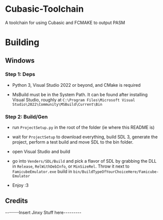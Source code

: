 # Cubasic-Toolchain
A toolchain for using Cubasic and FCMAKE to output PASM

# Building

## Windows

### Step 1: Deps
- Python 3, Visual Studio 2022 or beyond, and CMake is required

- MsBuild must be in the System Path. It can be found after installing Visual Studio, roughly at `C:\Program Files\Microsoft Visual Studio\2022\Community\MSBuild\Current\Bin`

### Step 2: Build/Gen

- run `ProjectSetup.py` in the root of the folder (ie where this README is)

- wait for `ProjectSetup` to download everything, build SDL 3, generate the project, perform a test build and move SDL to the bin folder.

- open Visual Studio and build

- go into `Venders/SDL/Build` and pick a flavor of SDL by grabbing the DLL in `Release`, `RelWithDebInfo`, or `MinSizeRel`. Throw it next to `FamicubeEmulator.exe` build in `bin/BuildTypeOfYourChoiceHere/Famicube-Emulator`

- Enjoy :3


## Credits

-------Insert Jinxy Stuff here---------